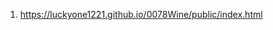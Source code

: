<!-- https://github.com/luckyone1221/0078Wine -->

1. <https://luckyone1221.github.io/0078Wine/public/index.html>